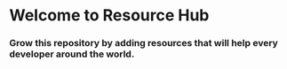 # Welcome to Resource Hub
### Grow this repository by adding resources that will help every developer around the world. 
